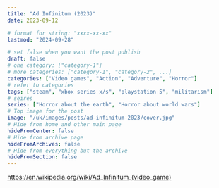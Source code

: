 ```yaml
---
title: "Ad Infinitum (2023)"
date: 2023-09-12

# format for string: "xxxx-xx-xx"
lastmod: "2024-09-28"

# set false when you want the post publish
draft: false
# one category: ["category-1"]
# more categories: ["category-1", "category-2", ...]
categories: ["Video games", "Action", "Adventure", "Horror"]
# refer to categories
tags: ["steam", "xbox series x/s", "playstation 5", "militarism"]
# seires
series: ["Horror about the earth", "Horror about world wars"]
# Top image for the post
image: "/uk/images/posts/ad-infinitum-2023/cover.jpg"
# Hide from home and other main page
hideFromCenter: false
# Hide from archive page
hideFromArchives: false
# Hide from everything but the archive
hideFromSection: false
---
```

https://en.wikipedia.org/wiki/Ad_Infinitum_(video_game)
<!--more-->